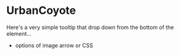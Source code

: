 # UrbanCoyote

Here's a very simple tooltip that drop down from the bottom of the element...

* options of image arrow or CSS

